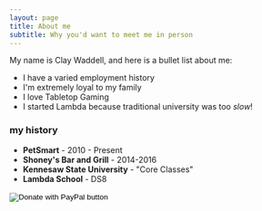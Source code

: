 ```yaml
---
layout: page
title: About me
subtitle: Why you'd want to meet me in person
---
```


My name is Clay Waddell, and here is a bullet list about me:

- I have a varied employment history
- I'm extremely loyal to my family
- I love Tabletop Gaming
- I started Lambda because traditional university was too _slow_!


### my history
 - **PetSmart** - 2010 - Present
 - **Shoney's Bar and Grill** - 2014-2016
 - **Kennesaw State University** - "Core Classes"
 - **Lambda School** - DS8

<form action="https://www.paypal.com/cgi-bin/webscr" method="post" target="_top">
<input type="hidden" name="cmd" value="_donations" />
<input type="hidden" name="business" value="PLCGR4HYU2SLE" />
<input type="hidden" name="currency_code" value="USD" />
<input type="image" src="https://raw.githubusercontent.com/HakujouRyu/HakujouRyu.GitHub.io/master/img/buy-me-a-coffee-with-paypal.webp" border="0" name="submit" title="PayPal - The safer, easier way to pay online!" alt="Donate with PayPal button" />
<img alt="" border="0" src="https://www.paypal.com/en_US/i/scr/pixel.gif" width="1" height="1" />
</form>
